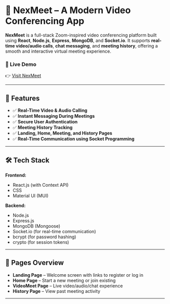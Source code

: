 
# 🔗 NexMeet – A Modern Video Conferencing App

**NexMeet** is a full-stack Zoom-inspired video conferencing platform built using **React**, **Node.js**, **Express**, **MongoDB**, and **Socket.io**. It supports **real-time video/audio calls**, **chat messaging**, and **meeting history**, offering a smooth and interactive virtual meeting experience.

### 🚀 Live Demo

👉 [Visit NexMeet](https://nexmeet-frontend-22lk.onrender.com)


---

## 🚀 Features

* ✅ **Real-Time Video & Audio Calling**
* ✅ **Instant Messaging During Meetings**
* ✅ **Secure User Authentication**
* ✅ **Meeting History Tracking**
* ✅ **Landing, Home, Meeting, and History Pages**
* ✅ **Real-Time Communication using Socket Programming**

---

## 🛠️ Tech Stack

**Frontend:**

* React.js (with Context API)
* CSS
* Material UI (MUI)

**Backend:**

* Node.js
* Express.js
* MongoDB (Mongoose)
* Socket.io (for real-time communication)
* bcrypt (for password hashing)
* crypto (for session tokens)

---

## 📁 Pages Overview

* **Landing Page** – Welcome screen with links to register or log in
* **Home Page** – Start a new meeting or join existing
* **VideoMeet Page** – Live video/audio/chat experience
* **History Page** – View past meeting activity

---
